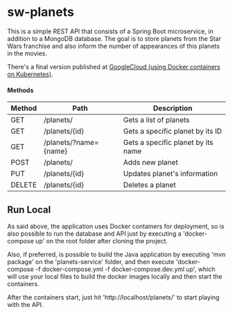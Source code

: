# sw-planets

This is a simple REST API that consists of a Spring Boot microservice, in addition to a MongoDB database. The goal is to store planets from the Star Wars franchise and also inform the number of appearances of this planets in the movies.

There's a final version published at [GoogleCloud (using Docker containers on Kubernetes)](http://sw.leonardocavalcanti.com/planets).

#### Methods

Method	| Path	| Description
------------- | ------------------------- | -------------
GET	| /planets/	| Gets a list of planets
GET	| /planets/{id}	| Gets a specific planet by its ID
GET	| /planets/?name={name}	| Gets a specific planet by its name
POST	| /planets/	| Adds new planet
PUT	| /planets/{id}	| Updates planet's information
DELETE	| /planets/{id}	| Deletes a planet

## Run Local

As said above, the application uses Docker containers for deployment, so is also possible to run the database and API just by executing a 'docker-compose up' on the root folder after cloning the project.

Also, if preferred, is possible to build the Java application by executing 'mvn package' on the 'planets-service' folder, and then execute 'docker-compose -f docker-compose.yml -f docker-compose.dev.yml up', which will use your local files to build the docker images locally and then start the containers.

After the containers start, just hit 'http://localhost/planets/' to start playing with the API.
